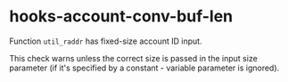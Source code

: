 # hooks-account-conv-buf-len

Function `util_raddr` has fixed-size account ID input.

This check warns unless the correct size is passed in the input size
parameter (if it's specified by a constant - variable parameter is
ignored).
